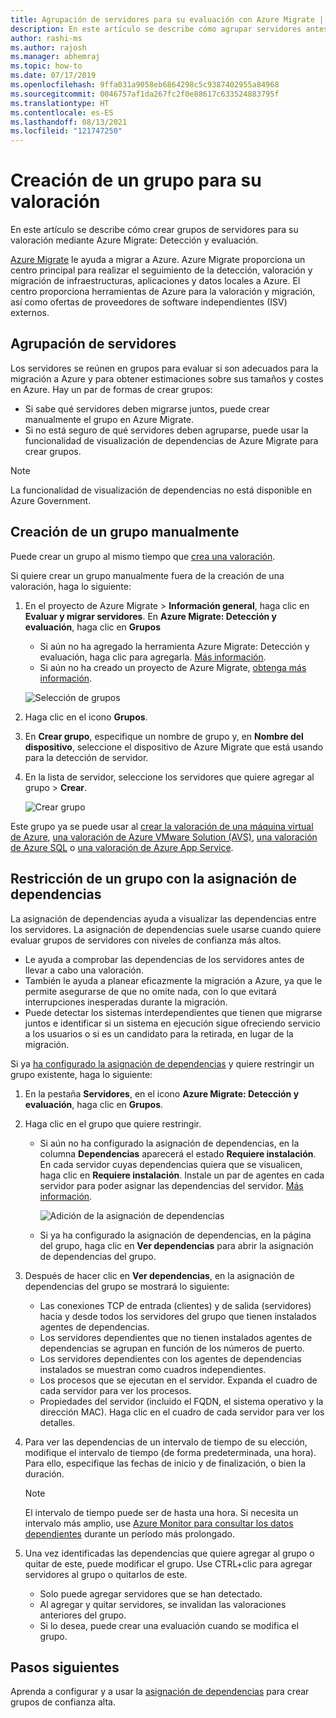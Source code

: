 ```yaml
---
title: Agrupación de servidores para su evaluación con Azure Migrate | Microsoft Docs
description: En este artículo se describe cómo agrupar servidores antes de ejecutar una evaluación con el servicio Azure Migrate.
author: rashi-ms
ms.author: rajosh
ms.manager: abhemraj
ms.topic: how-to
ms.date: 07/17/2019
ms.openlocfilehash: 9ffa031a9058eb6864298c5c9387402955a84968
ms.sourcegitcommit: 0046757af1da267fc2f0e88617c633524883795f
ms.translationtype: HT
ms.contentlocale: es-ES
ms.lasthandoff: 08/13/2021
ms.locfileid: "121747250"
---
```

# <a name="create-a-group-for-assessment"></a>Creación de un grupo para su valoración

En este artículo se describe cómo crear grupos de servidores para su valoración mediante Azure Migrate: Detección y evaluación.

[Azure Migrate](migrate-services-overview.md) le ayuda a migrar a Azure. Azure Migrate proporciona un centro principal para realizar el seguimiento de la detección, valoración y migración de infraestructuras, aplicaciones y datos locales a Azure. El centro proporciona herramientas de Azure para la valoración y migración, así como ofertas de proveedores de software independientes (ISV) externos.

## <a name="grouping-servers"></a>Agrupación de servidores

Los servidores se reúnen en grupos para evaluar si son adecuados para la migración a Azure y para obtener estimaciones sobre sus tamaños y costes en Azure. Hay un par de formas de crear grupos:

- Si sabe qué servidores deben migrarse juntos, puede crear manualmente el grupo en Azure Migrate.
- Si no está seguro de qué servidores deben agruparse, puede usar la funcionalidad de visualización de dependencias de Azure Migrate para crear grupos. 

> [!NOTE]
> La funcionalidad de visualización de dependencias no está disponible en Azure Government.

## <a name="create-a-group-manually"></a>Creación de un grupo manualmente

Puede crear un grupo al mismo tiempo que [crea una valoración](how-to-create-assessment.md).

Si quiere crear un grupo manualmente fuera de la creación de una valoración, haga lo siguiente:

1. En el proyecto de Azure Migrate > **Información general**, haga clic en **Evaluar y migrar servidores**. En **Azure Migrate: Detección y evaluación**, haga clic en **Grupos**
    - Si aún no ha agregado la herramienta Azure Migrate: Detección y evaluación, haga clic para agregarla. [Más información](how-to-assess.md).
    - Si aún no ha creado un proyecto de Azure Migrate, [obtenga más información](./create-manage-projects.md).

    ![Selección de grupos](./media/how-to-create-a-group/select-groups.png)

2. Haga clic en el icono **Grupos**.
3. En **Crear grupo**, especifique un nombre de grupo y, en **Nombre del dispositivo**, seleccione el dispositivo de Azure Migrate que está usando para la detección de servidor.
4. En la lista de servidor, seleccione los servidores que quiere agregar al grupo > **Crear**.

    ![Crear grupo](./media/how-to-create-a-group/create-group.png)

Este grupo ya se puede usar al [crear la valoración de una máquina virtual de Azure](how-to-create-assessment.md), [una valoración de Azure VMware Solution (AVS)](how-to-create-azure-vmware-solution-assessment.md), [una valoración de Azure SQL](how-to-create-azure-sql-assessment.md) o [una valoración de Azure App Service](how-to-create-azure-app-service-assessment.md).

## <a name="refine-a-group-with-dependency-mapping"></a>Restricción de un grupo con la asignación de dependencias

La asignación de dependencias ayuda a visualizar las dependencias entre los servidores. La asignación de dependencias suele usarse cuando quiere evaluar grupos de servidores con niveles de confianza más altos.

- Le ayuda a comprobar las dependencias de los servidores antes de llevar a cabo una valoración.
- También le ayuda a planear eficazmente la migración a Azure, ya que le permite asegurarse de que no omite nada, con lo que evitará interrupciones inesperadas durante la migración.
- Puede detectar los sistemas interdependientes que tienen que migrarse juntos e identificar si un sistema en ejecución sigue ofreciendo servicio a los usuarios o si es un candidato para la retirada, en lugar de la migración.

Si ya [ha configurado la asignación de dependencias](how-to-create-group-machine-dependencies.md) y quiere restringir un grupo existente, haga lo siguiente:

1. En la pestaña **Servidores**, en el icono **Azure Migrate: Detección y evaluación**, haga clic en **Grupos**.
2. Haga clic en el grupo que quiere restringir.
    - Si aún no ha configurado la asignación de dependencias, en la columna **Dependencias** aparecerá el estado **Requiere instalación**. En cada servidor cuyas dependencias quiera que se visualicen, haga clic en **Requiere instalación**. Instale un par de agentes en cada servidor para poder asignar las dependencias del servidor. [Más información](how-to-create-group-machine-dependencies.md).

        ![Adición de la asignación de dependencias](./media/how-to-create-a-group/add-dependency-mapping.png)

    - Si ya ha configurado la asignación de dependencias, en la página del grupo, haga clic en **Ver dependencias** para abrir la asignación de dependencias del grupo.

3. Después de hacer clic en **Ver dependencias**, en la asignación de dependencias del grupo se mostrará lo siguiente:

    - Las conexiones TCP de entrada (clientes) y de salida (servidores) hacia y desde todos los servidores del grupo que tienen instalados agentes de dependencias.
    - Los servidores dependientes que no tienen instalados agentes de dependencias se agrupan en función de los números de puerto.
    - Los servidores dependientes con los agentes de dependencias instalados se muestran como cuadros independientes.
    - Los procesos que se ejecutan en el servidor. Expanda el cuadro de cada servidor para ver los procesos.
    - Propiedades del servidor (incluido el FQDN, el sistema operativo y la dirección MAC). Haga clic en el cuadro de cada servidor para ver los detalles.

4. Para ver las dependencias de un intervalo de tiempo de su elección, modifique el intervalo de tiempo (de forma predeterminada, una hora). Para ello, especifique las fechas de inicio y de finalización, o bien la duración.

    > [!NOTE]
    > El intervalo de tiempo puede ser de hasta una hora. Si necesita un intervalo más amplio, use [Azure Monitor para consultar los datos dependientes](how-to-create-group-machine-dependencies.md) durante un período más prolongado.

5. Una vez identificadas las dependencias que quiere agregar al grupo o quitar de este, puede modificar el grupo. Use CTRL+clic para agregar servidores al grupo o quitarlos de este.

    - Solo puede agregar servidores que se han detectado.
    - Al agregar y quitar servidores, se invalidan las valoraciones anteriores del grupo.
    - Si lo desea, puede crear una evaluación cuando se modifica el grupo.

## <a name="next-steps"></a>Pasos siguientes

Aprenda a configurar y a usar la [asignación de dependencias](how-to-create-group-machine-dependencies.md) para crear grupos de confianza alta.